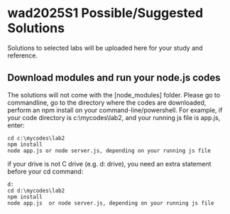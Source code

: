 # wad2025S1 Possible/Suggested Solutions
Solutions to selected labs will be uploaded here for your study and reference.

## Download modules and run your node.js codes
The solutions will not come with the [node_modules] folder. 
Please go to commandline, go to the directory where the codes are downloaded, perform an npm install on your command-line/powershell.
For example, if your code directory is c:\mycodes\lab2, and your running js file is app.js, enter:
```
cd c:\mycodes\lab2
npm install
node app.js or node server.js, depending on your running js file
```
if your drive is not C drive (e.g. d: drive), you need an extra statement before your cd command:
```
d:
cd d:\mycodes\lab2
npm install
node app.js  or node server.js, depending on your running js file
```

